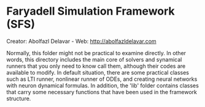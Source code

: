 # Faryadell Simulation Framework (SFS)
Creator: Abolfazl Delavar - Web: http://abolfazldelavar.com

Normally, this folder might not be practical to examine directly. In other words, this directory includes the main core of solvers and synamical runners that you only need to know call them, although their codes are available to modify. In default situation, there are some practical classes such as LTI runner, nonlinear runner of ODEs, and creating neural networks with neuron dynamical formulas. In addition, the 'lib' folder contains classes that carry some necessary functions that have been used in the framework structure.